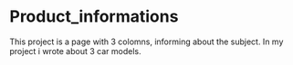 # Product_informations
This project is a page with 3 colomns, informing about the subject. In my project i wrote about 3 car models.